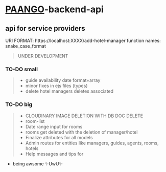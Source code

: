 # [PAANGO](https://paango.org)-backend-api
## api for service providers

URI FORMAT: https://localhost:XXXX/add-hotel-manager
function names: snake_case_format

>  UNDER DEVELOPMENT

### TO-DO small
> - guide availability date format+array
> - minor fixes in ejs files (types)
> - delete hotel managers deletes associated

### TO-DO big
> - CLOUDINARY IMAGE DELETION WITH DB DOC DELETE
> - room-list
> - Date range input for rooms
> - rooms get deleted with the deletion of manager/hotel
> - Finalize attributes for all models
> - Admin routes for entities like managers, guides, agents, rooms, hotels
> - Help messages and tips for 

- being awsome ✨UwU✨


